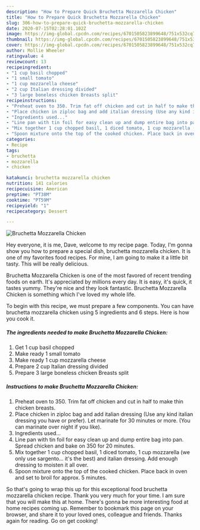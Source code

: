 ```yaml
---
description: "How to Prepare Quick Bruchetta Mozzarella Chicken"
title: "How to Prepare Quick Bruchetta Mozzarella Chicken"
slug: 306-how-to-prepare-quick-bruchetta-mozzarella-chicken
date: 2020-07-15T02:28:01.102Z
image: https://img-global.cpcdn.com/recipes/6701505823899648/751x532cq70/bruchetta-mozzarella-chicken-recipe-main-photo.jpg
thumbnail: https://img-global.cpcdn.com/recipes/6701505823899648/751x532cq70/bruchetta-mozzarella-chicken-recipe-main-photo.jpg
cover: https://img-global.cpcdn.com/recipes/6701505823899648/751x532cq70/bruchetta-mozzarella-chicken-recipe-main-photo.jpg
author: Mollie Wheeler
ratingvalue: 4
reviewcount: 13
recipeingredient:
- "1 cup basil chopped"
- "1 small tomato"
- "1 cup mozzarella cheese"
- "2 cup Italian dressing divided"
- "3 large boneless chicken Breasts split"
recipeinstructions:
- "Preheat oven to 350. Trim fat off chicken and cut in half to make thin chicken breasts."
- "Place chicken in ziploc bag and add italian dressing (Use any kind italian dressing you have or prefer). Let marinate for 30 minutes or more. (You can marinate over night if you like)."
- "Ingredients used..."
- "Line pan with tin foil for easy clean up and dump entire bag into pan. Spread chicken and bake on 350 for 20 minutes."
- "Mix together 1 cup chopped basil, 1 diced tomato, 1 cup mozzarella (we only use sargento... it&#39;s the best) and italian dressing. Add enough dressing to moisten it all over."
- "Spoon mixture onto the top of the cooked chicken. Place back in oven and set to broil for approx. 5 minutes."
categories:
- Recipe
tags:
- bruchetta
- mozzarella
- chicken

katakunci: bruchetta mozzarella chicken 
nutrition: 141 calories
recipecuisine: American
preptime: "PT38M"
cooktime: "PT59M"
recipeyield: "1"
recipecategory: Dessert

---
```



![Bruchetta Mozzarella Chicken](https://img-global.cpcdn.com/recipes/6701505823899648/751x532cq70/bruchetta-mozzarella-chicken-recipe-main-photo.jpg)

Hey everyone, it is me, Dave, welcome to my recipe page. Today, I'm gonna show you how to prepare a special dish, bruchetta mozzarella chicken. It is one of my favorites food recipes. For mine, I am going to make it a little bit tasty. This will be really delicious.



Bruchetta Mozzarella Chicken is one of the most favored of recent trending foods on earth. It's appreciated by millions every day. It is easy, it's quick, it tastes yummy. They're nice and they look fantastic. Bruchetta Mozzarella Chicken is something which I've loved my whole life.


To begin with this recipe, we must prepare a few components. You can have bruchetta mozzarella chicken using 5 ingredients and 6 steps. Here is how you cook it.

<!--inarticleads1-->

##### The ingredients needed to make Bruchetta Mozzarella Chicken:

1. Get 1 cup basil chopped
1. Make ready 1 small tomato
1. Make ready 1 cup mozzarella cheese
1. Prepare 2 cup Italian dressing divided
1. Prepare 3 large boneless chicken Breasts split




<!--inarticleads2-->

##### Instructions to make Bruchetta Mozzarella Chicken:

1. Preheat oven to 350. Trim fat off chicken and cut in half to make thin chicken breasts.
1. Place chicken in ziploc bag and add italian dressing (Use any kind italian dressing you have or prefer). Let marinate for 30 minutes or more. (You can marinate over night if you like).
1. Ingredients used...
1. Line pan with tin foil for easy clean up and dump entire bag into pan. Spread chicken and bake on 350 for 20 minutes.
1. Mix together 1 cup chopped basil, 1 diced tomato, 1 cup mozzarella (we only use sargento... it&#39;s the best) and italian dressing. Add enough dressing to moisten it all over.
1. Spoon mixture onto the top of the cooked chicken. Place back in oven and set to broil for approx. 5 minutes.




So that's going to wrap this up for this exceptional food bruchetta mozzarella chicken recipe. Thank you very much for your time. I am sure that you will make this at home. There's gonna be more interesting food at home recipes coming up. Remember to bookmark this page on your browser, and share it to your loved ones, colleague and friends. Thanks again for reading. Go on get cooking!
